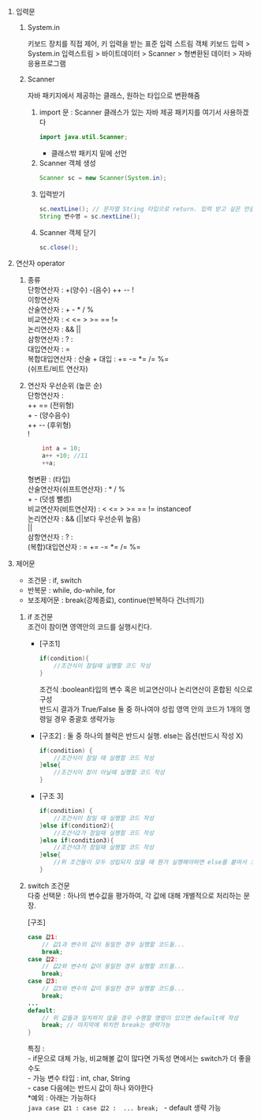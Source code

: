 1. 입력문
	1) System.in 
	
		키보드 장치를 직접 제어, 키 입력을 받는 표준 입력 스트림 객체  키보드 입력 > System.in 입력스트림 > 바이트데이터 > Scanner > 형변환된 데이터 > 자바 응용프로그램
	
	2) Scanner
	
		자바 패키지에서 제공하는 클래스, 원하는 타입으로 변환해줌  		
		1. import 문 : Scanner 클래스가 있는 자바 제공 패키지를 여기서 사용하겠다  
			```java
			import java.util.Scanner;
			```
			+ 클래스밖 패키지 밑에 선언
		2. Scanner 객체 생성  
			```java
			Scanner sc = new Scanner(System.in);
			```
		3. 입력받기  
			```java
			sc.nextLine(); // 문자열 String 타입으로 return. 입력 받고 싶은 만큼 계속 사용 가능.
			String 변수명 = sc.nextLine();
			```
		4. Scanner 객체 닫기  
			```java
			sc.close();
2. 연산자 operator
	1) 종류  
		단항연산자		: +(양수) -(음수) ++ -- !  
		이항연산자  
			산술연산자 	: + - * / %  
			비교연산자	: < <= > >= == !=  
			논리연산자	:  && ||   
		삼항연산자		: ? :  
		대입연산자		: =  
		복합대입연산자 	: 산술 + 대입 : += -= *= /= %=  
		(쉬프트/비트 연산자)  
	2) 연산자 우선순위 (높은 순)  
		단항연산자 :  
			++ == (전위형)  
			+ - (양수음수)  
			++ -- (후위형)  
			!
			
		```java
			int a = 10;
			a++ +10; //11
			++a;
		```

		형변환 : (타입)  
		산술연산자(쉬프트연산자) : * / %  
			    		 + - (덧셈 뺄셈)  		
		비교연산자(비트연산자) : < <= > >= == != instanceof  
		논리연산자 : && (||보다 우선순위 높음)  
			    ||  
		삼항연산자 : ? :  
		(복합)대입연산자 : = += -= *= /= %=
3. 제어문
	- 조건문		: if, switch  
	- 반복문		: while, do-while, for  
	- 보조제어문	: break(강제종료), continue(반복하다 건너띄기)  

	1) if 조건문  
		조건이 참이면 영역안의 코드를 실행시킨다.  
		* [구조1]
			```java
			if(condition){
				//조건식이 참일때 실행할 코드 작성
			}
			```
		
 			조건식 :boolean타입의 변수 혹은 비교연산이나 논리연산이  혼합된 식으로 구성  
				반드시 결과가 True/False 둘 중 하나여야 성립
			영역 안의 코드가 1개의 명령일 경우 중괄호 생략가능
		* [구조2] : 둘 중 하나의 블럭은 반드시 실행. else는 옵션(반드시 작성 X)  
			```java
			if(condition) {
				//조건식이 참일 때 실행할 코드 작성
			}else{ 
				//조건식이 참이 아닐때 실행할 코드 작성
			}
			```
		* [구조 3]  
			```java
			if(condition) {
				//조건식이 참일 때 실행할 코드 작성
			}else if(condition2){
				//조건식2가 참일때 실행할 코드 작성
			}else if(condition3){
				//조건식3가 참일때 실행할 코드 작성
			}else{
				//위 조건들이 모두 성립되지 않을 때 뭔가 실행해야하면 else를 붙여서 코드 작성
			}
			```
	2) switch 조건문  
		다중 선택문 : 하나의 변수값을 평가하여, 각 값에 대해 개별적으로 처리하는  문장.  
		
		[구조]
		```java
		case 값1:
			// 값1과 변수의 값이 동일한 경우 실행할 코드들...
			break;
		case 값2:
			// 값2와 변수의 값이 동일한 경우 실행할 코드들...
			break;
		case 값3:
			// 값3와 변수의 값이 동일한 경우 실행할 코드들...
			break;
		...
		default:
			// 위 값들과 일치하지 않을 경우 수행할 명령이 있으면 default에 작성
			break; // 마지막에 위치한 break는 생략가능
		}
		```
		
		특징 :  
			- if문으로 대체 가능, 비교해볼 값이 많다면 가독성 면에서는 switch가 더 좋을 수도  
			- 가능 변수 타입 : int, char, String  
			- case 다음에는 반드시 값이 하나 와야한다  
				*예외 : 아래는 가능하다  
					```java
					case 값1 : case 값2 : 
					...
					break;
					```
			- default 생략 가능  
